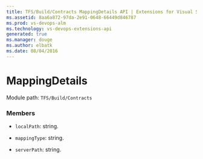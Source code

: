 ```yaml
---
title: TFS/Build/Contracts MappingDetails API | Extensions for Visual Studio Team Services
ms.assetid: 8aa6a872-97da-2e91-0648-66449d846787
ms.prod: vs-devops-alm
ms.technology: vs-devops-extensions-api
generated: true
ms.manager: douge
ms.author: elbatk
ms.date: 08/04/2016
---
```


# MappingDetails

Module path: `TFS/Build/Contracts`


### Members

* `localPath`: string. 

* `mappingType`: string. 

* `serverPath`: string. 


